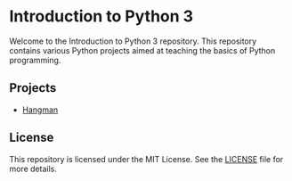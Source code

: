 # Introduction to Python 3

Welcome to the Introduction to Python 3 repository. This repository contains various Python projects aimed at teaching the basics of Python programming.

## Projects

- [Hangman](hangman/README.md)

## License

This repository is licensed under the MIT License. See the [LICENSE](LICENSE) file for more details.
